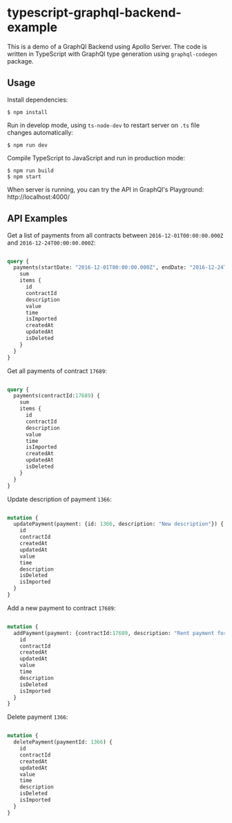 # typescript-graphql-backend-example

This is a demo of a GraphQl Backend using Apollo Server. The code is written in TypeScript with GraphQl type generation using `graphql-codegen` package.

## Usage

Install dependencies:
```
$ npm install
```

Run in develop mode, using `ts-node-dev` to restart server on `.ts` file changes automatically:
```
$ npm run dev
```

Compile TypeScript to JavaScript and run in production mode:
```
$ npm run build
$ npm start
```

When server is running, you can try the API in GraphQl's Playground: http://localhost:4000/

## API Examples

Get a list of payments from all contracts between `2016-12-01T00:00:00.000Z` and `2016-12-24T00:00:00.000Z`:
```graphql

query {
  payments(startDate: "2016-12-01T00:00:00.000Z", endDate: "2016-12-24T00:00:00.000Z") {
    sum
    items {
      id
      contractId
      description
      value
      time
      isImported
      createdAt
      updatedAt
      isDeleted
    }
  }
}

```

Get all payments of contract `17689`:
```graphql

query {
  payments(contractId:17689) {
    sum
    items {
      id
      contractId
      description
      value
      time
      isImported
      createdAt
      updatedAt
      isDeleted
    }
  }
}

```

Update description of payment `1366`:
```graphql

mutation {
  updatePayment(payment: {id: 1366, description: "New description"}) {
    id
    contractId
    createdAt
    updatedAt
    value
    time
    description
    isDeleted
    isImported
  }
}

```

Add a new payment to contract `17689`:
```graphql

mutation {
  addPayment(payment: {contractId:17689, description: "Rent payment for December", value:100.0, time: "2016-12-17T00:00:00.000Z"}) {
    id
    contractId
    createdAt
    updatedAt
    value
    time
    description
    isDeleted
    isImported
  }
}

```

Delete payment `1366`:
```graphql

mutation {
  deletePayment(paymentId: 1366) {
    id
    contractId
    createdAt
    updatedAt
    value
    time
    description
    isDeleted
    isImported
  }
}

```
